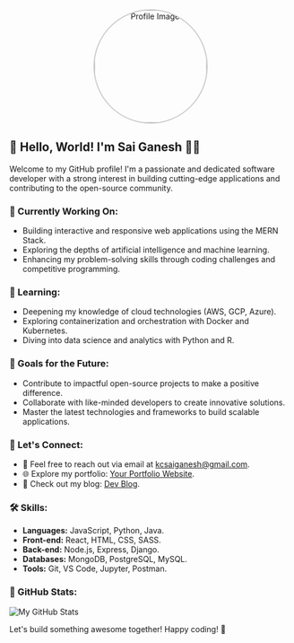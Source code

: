 <div align="center">
  <img  src="https://cdn4.iconfinder.com/data/icons/people-avatar-1-1/128/1-512.png" alt="Profile Image" width="200" style="border-radius: 50%; border: 2px solid #ccc"/>
</div>

## 👋 Hello, World! I'm Sai Ganesh 👨‍💻

Welcome to my GitHub profile! I'm a passionate and dedicated software developer with a strong interest in building cutting-edge applications and contributing to the open-source community.

### 🔭 Currently Working On:

- Building interactive and responsive web applications using the MERN Stack.
- Exploring the depths of artificial intelligence and machine learning.
- Enhancing my problem-solving skills through coding challenges and competitive programming.

### 🌱 Learning:

- Deepening my knowledge of cloud technologies (AWS, GCP, Azure).
- Exploring containerization and orchestration with Docker and Kubernetes.
- Diving into data science and analytics with Python and R.

### 🚀 Goals for the Future:

- Contribute to impactful open-source projects to make a positive difference.
- Collaborate with like-minded developers to create innovative solutions.
- Master the latest technologies and frameworks to build scalable applications.

### 💬 Let's Connect:

- 📧 Feel free to reach out via email at [kcsaiganesh@gmail.com](mailto:kcsaiganesh@gmail.com).
- 🌐 Explore my portfolio: [Your Portfolio Website](https://your-portfolio-website.com).
- 📝 Check out my blog: [Dev Blog](https://devblog.example.com).

### :hammer_and_wrench: Skills:

- **Languages:** JavaScript, Python, Java.
- **Front-end:** React, HTML, CSS, SASS.
- **Back-end:** Node.js, Express, Django.
- **Databases:** MongoDB, PostgreSQL, MySQL.
- **Tools:** Git, VS Code, Jupyter, Postman.

### 🌟 GitHub Stats:

![My GitHub Stats](https://github-readme-stats.vercel.app/api?username=your-github-username&show_icons=true&hide_title=true&count_private=true&hide=issues)

Let's build something awesome together! Happy coding! 🚀
